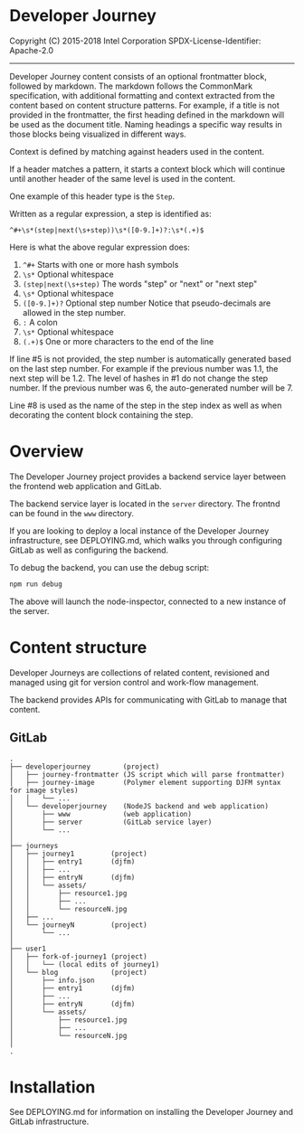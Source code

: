 # Developer Journey
Copyright (C) 2015-2018 Intel Corporation
SPDX-License-Identifier: Apache-2.0

---

Developer Journey content consists of an optional frontmatter block, 
followed by markdown. The markdown follows the CommonMark specification, 
with additional formatting and context extracted from the content based 
on content structure patterns. For example, if a title is not provided
in the frontmatter, the first heading defined in the markdown will
be used as the document title. Naming headings a specific way results
in those blocks being visualized in different ways.

Context is defined by matching against headers used in the content. 

If a header matches a pattern, it starts a context block which will 
continue until another header of the same level is used in the content.

One example of this header type is the `Step`.

Written as a regular expression, a step is identified as:

    ^#+\s*(step|next(\s+step))\s*([0-9.]+)?:\s*(.+)$

Here is what the above regular expression does:

1. `^#+` Starts with one or more hash symbols
2. `\s*` Optional whitespace
3. `(step|next(\s+step)` The words "step" or "next" or "next step"
4. `\s*` Optional whitespace
5. `([0-9.]+)?` Optional step number
    Notice that pseudo-decimals are allowed in the step number.
6. `:` A colon
7. `\s*` Optional whitespace
8. `(.+)$` One or more characters to the end of the line

If line #5 is not provided, the step number is automatically generated 
based on the last step number. For example if the previous number was 
1.1, the next step will be 1.2. The level of hashes in #1 do not change 
the step number. If the previous number was 6, the auto-generated number 
will be 7.

Line #8 is used as the name of the step in the step index as well as 
when decorating the content block containing the step.


# Overview

The Developer Journey project provides a backend service layer between
the frontend web application and GitLab.

The backend service layer is located in the `server` directory. The frontnd
can be found in the `www` directory.

If you are looking to deploy a local instance of the Developer Journey
infrastructure, see DEPLOYING.md, which walks you through configuring
GitLab as well as configuring the backend.

To debug the backend, you can use the debug script:

```bash
npm run debug
```

The above will launch the node-inspector, connected to a new instance
of the server.


# Content structure

Developer Journeys are collections of related content, revisioned and
managed using git for version control and work-flow management.

The backend provides APIs for communicating with GitLab to manage that 
content.

GitLab
---
```text
.
├── developerjourney        (project)
│   ├── journey-frontmatter (JS script which will parse frontmatter)
│   ├── journey-image       (Polymer element supporting DJFM syntax for image styles)
│   │   └── ...
│   └── developerjourney    (NodeJS backend and web application)
│       ├── www             (web application)
│       ├── server          (GitLab service layer)
│       └── ...
│
├── journeys
│   ├── journey1         (project)
│   │   ├── entry1       (djfm)
│   │   ├── ...
│   │   ├── entryN       (djfm)
│   │   └── assets/
│   │       ├── resource1.jpg
│   │       ├── ...
│   │       └── resourceN.jpg
│   ├── ...
│   └── journeyN         (project)
│       └── ...
│
├── user1
│   ├── fork-of-journey1 (project)
│   │   └── (local edits of journey1)
│   └── blog             (project)
│       ├── info.json
│       ├── entry1       (djfm)
│       ├── ...
│       ├── entryN       (djfm)
│       └── assets/
│           ├── resource1.jpg
│           ├── ...
│           └── resourceN.jpg
│
.
```

# Installation

See DEPLOYING.md for information on installing the Developer Journey
and GitLab infrastructure.
